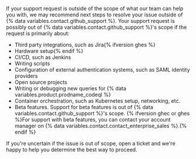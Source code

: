 If your support request is outside of the scope of what our team can help you with, we may recommend next steps to resolve your issue outside of {% data variables.contact.github_support %}. Your support request is possibly out of {% data variables.contact.github_support %}'s scope if the request is primarily about:

- Third party integrations, such as Jira{% ifversion ghes %}
- Hardware setup{% endif %}
- CI/CD, such as Jenkins
- Writing scripts
- Configuration of external authentication systems, such as SAML identity providers
- Open source projects
- Writing or debugging new queries for {% data variables.product.prodname_codeql %}
- Container orchestration, such as Kubernetes setup, networking, etc.
- Beta features. Support for beta features is out of {% data variables.contact.github_support %}'s scope. {% ifversion ghec or ghes %}For support with beta features, you can contact your account manager on {% data variables.contact.contact_enterprise_sales %}.{% endif %}

If you're uncertain if the issue is out of scope, open a ticket and we're happy to help you determine the best way to proceed.
